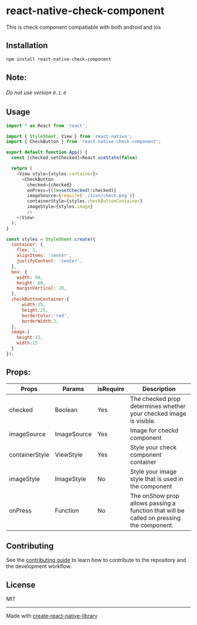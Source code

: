 # react-native-check-component

This is check component compatiable with both android and ios

## Installation

```sh
npm install react-native-check-component
```
## Note:
###### Do not use version `0.1.0`

## Usage

```js
import * as React from 'react';

import { StyleSheet, View } from 'react-native';
import { CheckButton } from 'react-native-check-component';

export default function App() {
  const [checked,setChecked]=React.useState(false)

  return (
    <View style={styles.container}>
      <CheckButton 
        checked={checked} 
        onPress={()=>setChecked(!checked)} 
        imageSource={require('./icon/check.png')} 
        containerStyle={styles.checkButtonContainer}
        imageStyle={styles.image}
        />
    </View>
  );
}

const styles = StyleSheet.create({
  container: {
    flex: 1,
    alignItems: 'center',
    justifyContent: 'center',
  },
  box: {
    width: 60,
    height: 60,
    marginVertical: 20,
  },
  checkButtonContainer:{
      width:25,
      height:25,
      borderColor:'red',
      borderWidth:2,
  },
  image:{
    height:15,
    width:15
  }
});

```  

## Props:
| Props              | Params                                          | isRequire | Description                                                         |
| ------------------ | ----------------------------------------------- | --------- | ------------------------------------------------------------------- |
| checked            | Boolean                                         | Yes       | The checked prop determines whether your checked image is visible.  |
| imageSource        | ImageSource                                     | Yes       | Image for checkd component                                          |
| containerStyle     | ViewStyle                                       | Yes       | Style your check component container                                |
| imageStyle         | ImageStyle                                      | No        | Style your image style that is used in the component                |
| onPress            | Function                                        | No        | The onShow prop allows passing a function that will be called on pressing the component.          |

## Contributing

See the [contributing guide](CONTRIBUTING.md) to learn how to contribute to the repository and the development workflow.

## License

MIT

---

Made with [create-react-native-library](https://github.com/callstack/react-native-builder-bob)
